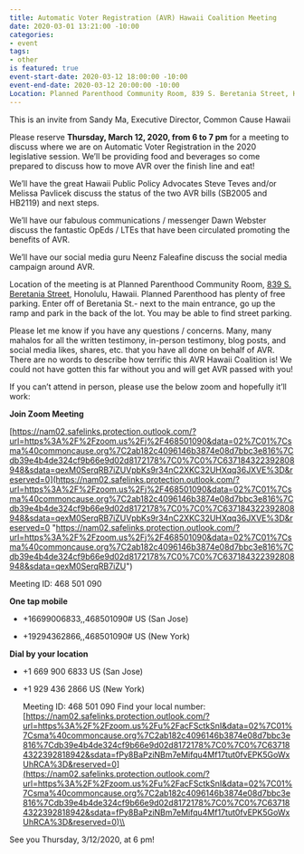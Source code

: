 ```yaml
---
title: Automatic Voter Registration (AVR) Hawaii Coalition Meeting
date: 2020-03-01 13:21:00 -10:00
categories:
- event
tags:
- other
is featured: true
event-start-date: 2020-03-12 18:00:00 -10:00
event-end-date: 2020-03-12 20:00:00 -10:00
Location: Planned Parenthood Community Room, 839 S. Beretania Street, Honolulu
---
```


This is an invite from Sandy Ma, Executive Director, Common Cause Hawaii

Please reserve **Thursday, March 12, 2020, from 6 to 7 pm** for a meeting to discuss where we are on Automatic Voter Registration in the 2020 legislative session. We’ll be providing food and beverages so come prepared to discuss how to move AVR over the finish line and eat!

We’ll have the great Hawaii Public Policy Advocates Steve Teves and/or Melissa Pavlicek discuss the status of the two AVR bills (SB2005 and HB2119) and next steps.

We’ll have our fabulous communications / messenger Dawn Webster discuss the fantastic OpEds / LTEs that have been circulated promoting the benefits of AVR.

We’ll have our social media guru Neenz Faleafine discuss the social media campaign around AVR.

Location of the meeting is at Planned Parenthood Community Room, [839 S. Beretania Street](https://www.google.com/maps/place/839\+S\+Beretania\+St,\+Honolulu,\+HI\+96813/@21.3040622,-157.8525008,17z/data=!3m1!4b1!4m5!3m4!1s0x7c006de737660831:0xc565a5903db527e4!8m2!3d21.3040572!4d-157.8503068), Honolulu, Hawaii. Planned Parenthood has plenty of free parking. Enter off of Beretania St.- next to the main entrance, go up the ramp and park in the back of the lot. You may be able to find street parking.

Please let me know if you have any questions / concerns. Many, many mahalos for all the written testimony, in-person testimony, blog posts, and social media likes, shares, etc. that you have all done on behalf of AVR. There are no words to describe how terrific this AVR Hawaii Coalition is! We could not have gotten this far without you and will get AVR passed with you!

If you can’t attend in person, please use the below zoom and hopefully it’ll work:

**Join Zoom Meeting**

[https://nam02.safelinks.protection.outlook.com/?url=https%3A%2F%2Fzoom.us%2Fj%2F468501090&data=02%7C01%7Csma%40commoncause.org%7C2ab182c4096146b3874e08d7bbc3e816%7Cdb39e4b4de324cf9b66e9d02d8172178%7C0%7C0%7C637184322392808948&sdata=qexM0SerqRB7iZUVpbKs9r34nC2XKC32UHXqq36JXVE%3D&reserved=0](https://nam02.safelinks.protection.outlook.com/?url=https%3A%2F%2Fzoom.us%2Fj%2F468501090&data=02%7C01%7Csma%40commoncause.org%7C2ab182c4096146b3874e08d7bbc3e816%7Cdb39e4b4de324cf9b66e9d02d8172178%7C0%7C0%7C637184322392808948&sdata=qexM0SerqRB7iZUVpbKs9r34nC2XKC32UHXqq36JXVE%3D&reserved=0 "https://nam02.safelinks.protection.outlook.com/?url=https%3A%2F%2Fzoom.us%2Fj%2F468501090&data=02%7C01%7Csma%40commoncause.org%7C2ab182c4096146b3874e08d7bbc3e816%7Cdb39e4b4de324cf9b66e9d02d8172178%7C0%7C0%7C637184322392808948&sdata=qexM0SerqRB7iZU")

Meeting ID: 468 501 090

**One tap mobile**

* \+16699006833,,468501090# US (San Jose)

* \+19294362866,,468501090# US (New York)

**Dial by your location**

* \+1 669 900 6833 US (San Jose)
  

* \+1 929 436 2866 US (New York)
  

  Meeting ID: 468 501 090
  Find your local number: [https://nam02.safelinks.protection.outlook.com/?url=https%3A%2F%2Fzoom.us%2Fu%2FacFSctkSnI&data=02%7C01%7Csma%40commoncause.org%7C2ab182c4096146b3874e08d7bbc3e816%7Cdb39e4b4de324cf9b66e9d02d8172178%7C0%7C0%7C637184322392818942&sdata=fPy8BaPziNBm7eMifqu4Mf17tut0fvEPK5GoWxUhRCA%3D&reserved=0](https://nam02.safelinks.protection.outlook.com/?url=https%3A%2F%2Fzoom.us%2Fu%2FacFSctkSnI&data=02%7C01%7Csma%40commoncause.org%7C2ab182c4096146b3874e08d7bbc3e816%7Cdb39e4b4de324cf9b66e9d02d8172178%7C0%7C0%7C637184322392818942&sdata=fPy8BaPziNBm7eMifqu4Mf17tut0fvEPK5GoWxUhRCA%3D&reserved=0)\\

See you Thursday, 3/12/2020, at 6 pm!